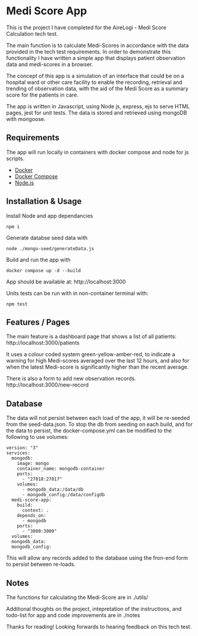 # Medi Score App

This is the project I have completed for the AireLogi - Medi Score Calculation tech test.

The main function is to calculate Medi-Scores in accordance with the data provided in the tech test requirements. In order to demonstrate this functionality I have written a simple app that displays patient observation data and medi-scores in a browser.

The concept of this app is a simulation of an interface that could be on a hospital ward or other care facility to enable the recording, retrieval and trending of observation data, with the aid of the Medi Score as a summary score for the patients in care.

The app is written in Javascript, using Node js, express, ejs to serve HTML pages, jest for unit tests. The data is stored and retrieved using mongoDB with mongoose.

## Requirements

The app will run locally in containers with docker compose and node for js scripts.

- [Docker](https://www.docker.com/get-started)
- [Docker Compose](https://docs.docker.com/compose/install/)
- [Node.js](https://nodejs.org/)

## Installation & Usage

Install Node and app dependancies

```
npm i
```

Generate databse seed data with

```
node ./mongo-seed/generateData.js
```

Build and run the app with

```
docker compose up -d --build
```

App should be available at:
http://localhost:3000

Units tests can be run with in non-container terminal with:

```
npm test
```

## Features / Pages

The main feature is a dashboard page that shows a list of all patients:<br>
http://localhost:3000/patients

It uses a colour coded system green-yellow-amber-red, to indicate a warning for high Medi-scores averaged over the last 12 hours, and also for when the latest Medi-score is significantly higher than the recent average.

There is also a form to add new observation records. <br>
http://localhost:3000/new-record

## Database

The data will not persist between each load of the app, it will be re-seeded from the seed-data.json. To stop the db from seeding on each build, and for the data to persist, the docker-compose.yml can be modified to the following to use volumes:

```
version: "3"
services:
  mongodb:
    image: mongo
    container_name: mongodb-container
    ports:
      - "27018:27017"
    volumes:
      - mongodb_data:/data/db
      - mongodb_config:/data/configdb
  medi-score-app:
    build:
      context: .
    depends_on:
      - mongodb
    ports:
      - "3000:3000"
  volumes:
  mongodb_data:
  mongodb_config:

```

This will allow any records added to the database using the fron-end form to persist between re-loads.

## Notes

The functions for calculating the Medi-Score are in ./utils/

Additional thoughts on the project, intepretation of the instructions, and todo-list for app and code improvements are in ./notes

Thanks for reading! Looking forwards to hearing feedback on this tech test.
